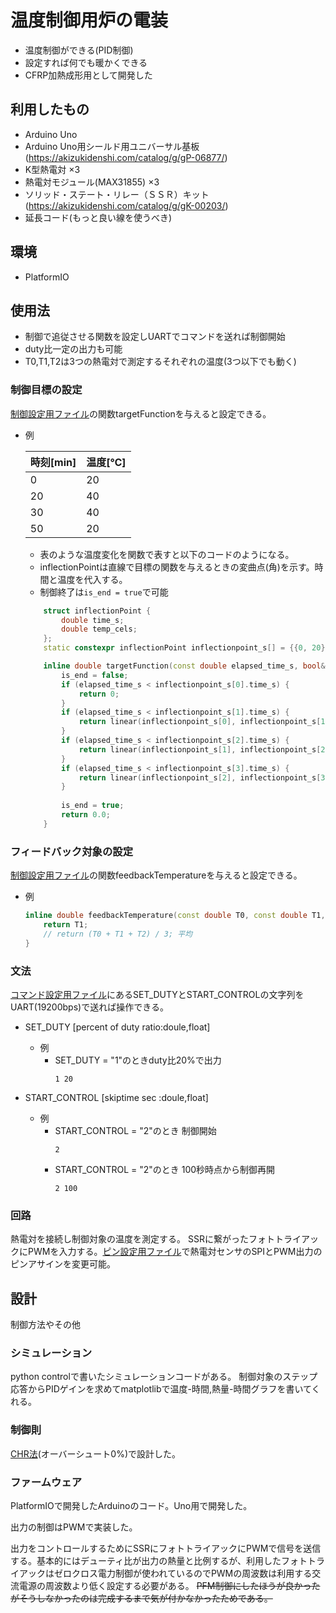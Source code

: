 # 温度制御用炉の電装

* 温度制御ができる(PID制御)
* 設定すれば何でも暖かくできる
* CFRP加熱成形用として開発した

## 利用したもの

* Arduino Uno
* Arduino Uno用シールド用ユニバーサル基板(https://akizukidenshi.com/catalog/g/gP-06877/)
* K型熱電対 ×3
* 熱電対モジュール(MAX31855) ×3 
* ソリッド・ステート・リレー（ＳＳＲ）キット(https://akizukidenshi.com/catalog/g/gK-00203/)
* 延長コード(もっと良い線を使うべき)

## 環境
* PlatformIO

## 使用法
* 制御で追従させる関数を設定しUARTでコマンドを送れば制御開始
* duty比一定の出力も可能
* T0,T1,T2は3つの熱電対で測定するそれぞれの温度(3つ以下でも動く)

### 制御目標の設定
[制御設定用ファイル](code/src/control_parameter.hpp)の関数targetFunctionを与えると設定できる。
* 例
    
    | 時刻[min] | 温度[℃] |     
    |---------- | -------- |
    | 0         | 20       |      
    | 20        | 40       |     
    | 30        | 40       |
    | 50        | 20       |

    * 表のような温度変化を関数で表すと以下のコードのようになる。
    * inflectionPointは直線で目標の関数を与えるときの変曲点(角)を示す。時間と温度を代入する。
    * 制御終了は```is_end = true```で可能
    ```c++
        struct inflectionPoint {
            double time_s;
            double temp_cels;
        };
        static constexpr inflectionPoint inflectionpoint_s[] = {{0, 20}, {20 * 60, 40}, {30 * 60, 40}, {50 * 60, 20}};

        inline double targetFunction(const double elapsed_time_s, bool& is_end) {
            is_end = false;
            if (elapsed_time_s < inflectionpoint_s[0].time_s) {
                return 0;
            }
            if (elapsed_time_s < inflectionpoint_s[1].time_s) {
                return linear(inflectionpoint_s[0], inflectionpoint_s[1], elapsed_time_s);
            }
            if (elapsed_time_s < inflectionpoint_s[2].time_s) {
                return linear(inflectionpoint_s[1], inflectionpoint_s[2], elapsed_time_s);
            }
            if (elapsed_time_s < inflectionpoint_s[3].time_s) {
                return linear(inflectionpoint_s[2], inflectionpoint_s[3], elapsed_time_s);
            }
            
            is_end = true;
            return 0.0;
        }

    ```

### フィードバック対象の設定
[制御設定用ファイル](code/src/control_parameter.hpp)の関数feedbackTemperatureを与えると設定できる。
* 例
    ```c++
    inline double feedbackTemperature(const double T0, const double T1, const double T2, const double elasped_time_s) {
        return T1;
        // return (T0 + T1 + T2) / 3; 平均
    }
    ```
### 文法
[コマンド設定用ファイル](code/src/keyword.hpp)にあるSET_DUTYとSTART_CONTROLの文字列をUART(19200bps)で送れば操作できる。
* SET_DUTY [percent of duty ratio:doule,float]

    * 例
        * SET_DUTY = "1"のときduty比20%で出力
            ```
            1 20 
            ```

* START_CONTROL [skiptime sec :doule,float]

    * 例
        * START_CONTROL = "2"のとき
            制御開始
            ```
            2
            ```
        * START_CONTROL = "2"のとき
            100秒時点から制御再開
            ```
            2 100
            ```

### 回路
熱電対を接続し制御対象の温度を測定する。
SSRに繋がったフォトトライアックにPWMを入力する。[ピン設定用ファイル](code/src/pin.hpp)で熱電対センサのSPIとPWM出力のピンアサインを変更可能。


## 設計
制御方法やその他

### シミュレーション
python controlで書いたシミュレーションコードがある。
制御対象のステップ応答からPIDゲインを求めてmatplotlibで温度-時間,熱量-時間グラフを書いてくれる。

### 制御則
[CHR法](https://ja.wikipedia.org/wiki/PID%E5%88%B6%E5%BE%A1#CHR%E6%B3%95)(オーバーシュート0%)で設計した。


### ファームウェア
PlatformIOで開発したArduinoのコード。Uno用で開発した。

出力の制御はPWMで実装した。

出力をコントロールするためにSSRにフォトトライアックにPWMで信号を送信する。基本的にはデューティ比が出力の熱量と比例するが、利用したフォトトライアックはゼロクロス電力制御が使われているのでPWMの周波数は利用する交流電源の周波数より低く設定する必要がある。
~~PFM制御にしたほうが良かったがそうしなかったのは完成するまで気が付かなかったためである。~~

<!-- ### 制御則の設計
1. 制御対象を求める
制御対象を一次遅れ系+無駄時間としてステップ応答を測定した。

PIDゲインを決定した。 -->
